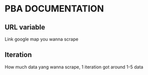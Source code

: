 # PBA DOCUMENTATION

## URL variable 
Link google map you wanna scrape

## Iteration
How much data yang wanna scrape, 1 iteration got around 1-5 data
